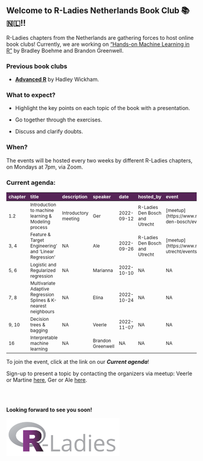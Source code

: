 
## Welcome to R-Ladies Netherlands Book Club 📚 🇳🇱!!

R-Ladies chapters from the Netherlands are gathering forces to host
online book clubs! Currently, we are working on [“Hands-on Machine
Learning in R”](https://bradleyboehmke.github.io/HOML/) by Bradley
Boehme and Brandon Greenwell.

### Previous book clubs

-   [**Advanced R**](https://adv-r.hadley.nz/) by Hadley Wickham.

### What to expect?

-   Highlight the key points on each topic of the book with a
    presentation.

-   Go together through the exercises.

-   Discuss and clarify doubts.

### When?

The events will be hosted every two weeks by different R-Ladies
chapters, on Mondays at 7pm, via Zoom.

### Current agenda:

<table class="table table-hover table-condensed table-responsive" style="font-size: 12px; width: auto !important; margin-left: auto; margin-right: auto;">
<thead>
<tr>
<th style="text-align:left;font-weight: bold;color: white !important;background-color: #562457 !important;">
chapter
</th>
<th style="text-align:left;font-weight: bold;color: white !important;background-color: #562457 !important;">
title
</th>
<th style="text-align:left;font-weight: bold;color: white !important;background-color: #562457 !important;">
description
</th>
<th style="text-align:left;font-weight: bold;color: white !important;background-color: #562457 !important;">
speaker
</th>
<th style="text-align:left;font-weight: bold;color: white !important;background-color: #562457 !important;">
date
</th>
<th style="text-align:left;font-weight: bold;color: white !important;background-color: #562457 !important;">
hosted_by
</th>
<th style="text-align:left;font-weight: bold;color: white !important;background-color: #562457 !important;">
event
</th>
<th style="text-align:left;font-weight: bold;color: white !important;background-color: #562457 !important;">
hackmd
</th>
</tr>
</thead>
<tbody>
<tr>
<td style="text-align:left;">
1.2
</td>
<td style="text-align:left;">
Introduction to machine learning & Modeling process
</td>
<td style="text-align:left;">
Introductory meeting
</td>
<td style="text-align:left;">
Ger
</td>
<td style="text-align:left;">
2022-09-12
</td>
<td style="text-align:left;">
R-Ladies Den Bosch and Utrecht
</td>
<td style="text-align:left;">
[meetup](https://www.meetup.com/rladies-den-bosch/events/288225262/)
</td>
<td style="text-align:left;">
[hackmd](https://hackmd.io/EhYe_gkWScuoaVCIH6QLAg?both)
</td>
</tr>
<tr>
<td style="text-align:left;">
3, 4
</td>
<td style="text-align:left;">
Feature & Target Engineering’ and ‘Linear Regression’
</td>
<td style="text-align:left;">
NA
</td>
<td style="text-align:left;">
Ale
</td>
<td style="text-align:left;">
2022-09-26
</td>
<td style="text-align:left;">
R-Ladies Den Bosch and Utrecht
</td>
<td style="text-align:left;">
[meetup](https://www.meetup.com/rladies-utrecht/events/288441399/)
</td>
<td style="text-align:left;">
NA
</td>
</tr>
<tr>
<td style="text-align:left;">
5, 6
</td>
<td style="text-align:left;">
Logistic and Regularized regression
</td>
<td style="text-align:left;">
NA
</td>
<td style="text-align:left;">
Marianna
</td>
<td style="text-align:left;">
2022-10-10
</td>
<td style="text-align:left;">
NA
</td>
<td style="text-align:left;">
NA
</td>
<td style="text-align:left;">
NA
</td>
</tr>
<tr>
<td style="text-align:left;">
7, 8
</td>
<td style="text-align:left;">
Multivariate Adaptive Regression Splines & K-nearest neighbours
</td>
<td style="text-align:left;">
NA
</td>
<td style="text-align:left;">
Elina
</td>
<td style="text-align:left;">
2022-10-24
</td>
<td style="text-align:left;">
NA
</td>
<td style="text-align:left;">
NA
</td>
<td style="text-align:left;">
NA
</td>
</tr>
<tr>
<td style="text-align:left;">
9, 10
</td>
<td style="text-align:left;">
Decision trees & bagging
</td>
<td style="text-align:left;">
NA
</td>
<td style="text-align:left;">
Veerle
</td>
<td style="text-align:left;">
2022-11-07
</td>
<td style="text-align:left;">
NA
</td>
<td style="text-align:left;">
NA
</td>
<td style="text-align:left;">
NA
</td>
</tr>
<tr>
<td style="text-align:left;">
16
</td>
<td style="text-align:left;">
Interpretable machine learning
</td>
<td style="text-align:left;">
NA
</td>
<td style="text-align:left;">
Brandon Greenwell
</td>
<td style="text-align:left;">
NA
</td>
<td style="text-align:left;">
NA
</td>
<td style="text-align:left;">
NA
</td>
<td style="text-align:left;">
NA
</td>
</tr>
</tbody>
</table>

To join the event, click at the link on our ***Current agenda***!

Sign-up to present a topic by contacting the organizers via meetup:
Veerle or Martine
[here](https://www.meetup.com/rladies-den-bosch/members/?op=leaders),
Ger or Ale
[here](https://www.meetup.com/rladies-utrecht/members/?op=leaders).

<br><br>

**Looking forward to see you soon!**

<img src="R-LadiesGlobal_RBG_online_LogoWithText_Horizontal.png" width="300" height="100" />
